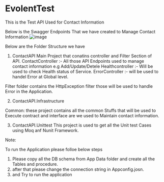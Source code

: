 # EvolentTest
This is the Test API Used for Contact Information

Below is the Swagger Endpoints That we have created to Manage Contact Information
![image](https://user-images.githubusercontent.com/81011299/111870735-6d88e380-89ac-11eb-8c66-315059bcbd9a.png)



Below are the Folder Structure we have 

1) ContactAPI 
Main Project that conatins controller and Filter Section of API.
ContactController :- All those API Endpoints used to manage contact information e.g Add/Update/Detele
Healthcontroller :- Will be used to check Health status of Service.
ErrorController :- will be used to handel Error at Global level.

Filter folder contains the HttpException filter those will be used to handle Error in the Application.

2) ContactAPI.Infrastructure

Common:
these project contains all the common Stuffs that will be used to Execute 
contract and interface are we used to Maintain contact information.

3) ContactAPI.Unittest
This project is used to get all the Unit test Cases using Moq anf Nunit Framework.

Note:

To run the Application please folloe below steps

1) Please copy all the DB schema from App Data folder and create all the Tables and procedure.
2) after that please change the connection string in Appconfig.josn.
3) and Try to run the application
